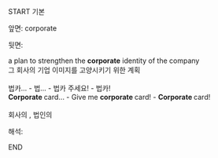 START
기본

앞면:
corporate


뒷면:
<div>a plan to strengthen the <strong>corporate</strong> identity of the company </div><div>그 회사의 기업 이미지를 고양시키기 위한 계획<br><br><div><div>법카... - 법... - 법카 주세요! - 법카!</div></div><div><div><b>Corporate </b>card... - Give me <b>corporate </b>card! - <b>Corporate </b>card! <br></div></div><br>회사의 , 법인의</div>


해석:

END